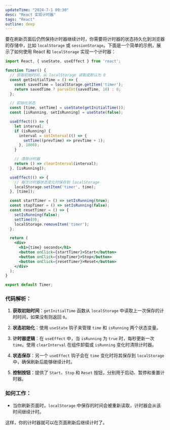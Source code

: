 ```yaml
---
updateTime: "2024-7-1 09:30"
desc: "React 实现计时器"
tags: "React"
outline: deep
---
```


要在刷新页面后仍然保持计时器继续计时，你需要将计时器的状态持久化到浏览器的存储中，比如 `localStorage` 或 `sessionStorage`。下面是一个简单的示例，展示了如何使用 React 和 `localStorage` 实现一个计时器：

```jsx
import React, { useState, useEffect } from 'react';

function Timer() {
  // 获取初始时间，从 localStorage 读取或默认为 0
  const getInitialTime = () => {
    const savedTime = localStorage.getItem('timer');
    return savedTime ? parseInt(savedTime, 10) : 0;
  };

  // 初始化状态
  const [time, setTime] = useState(getInitialTime());
  const [isRunning, setIsRunning] = useState(false);

  useEffect(() => {
    let interval;
    if (isRunning) {
      interval = setInterval(() => {
        setTime((prevTime) => prevTime + 1);
      }, 1000);
    }

    // 清除计时器
    return () => clearInterval(interval);
  }, [isRunning]);

  useEffect(() => {
    // 每次计时器状态变化时保存到 localStorage
    localStorage.setItem('timer', time);
  }, [time]);

  const startTimer = () => setIsRunning(true);
  const stopTimer = () => setIsRunning(false);
  const resetTimer = () => {
    setIsRunning(false);
    setTime(0);
    localStorage.removeItem('timer');
  };

  return (
    <div>
      <h1>{time} seconds</h1>
      <button onClick={startTimer}>Start</button>
      <button onClick={stopTimer}>Stop</button>
      <button onClick={resetTimer}>Reset</button>
    </div>
  );
}

export default Timer;
```

### 代码解析：
1. **获取初始时间**：`getInitialTime` 函数从 `localStorage` 中读取上一次保存的计时时间，如果没有则返回 `0`。

2. **状态初始化**：使用 `useState` 钩子来管理 `time` 和 `isRunning` 两个状态变量。

3. **计时器逻辑**：在 `useEffect` 中，当 `isRunning` 为 `true` 时，每秒更新一次 `time`。使用 `clearInterval` 在组件卸载或 `isRunning` 变化时清除计时器。

4. **状态保存**：另一个 `useEffect` 钩子会在 `time` 变化时将其保存到 `localStorage` 中，确保刷新后能够继续计时。

5. **控制按钮**：提供了 `Start`、`Stop` 和 `Reset` 按钮，分别用于启动、暂停和重置计时器。

### 如何工作：
- 当你刷新页面时，`localStorage` 中保存的时间会被重新读取，计时器会从该时间继续计时。

这样，你的计时器就可以在页面刷新后继续计时了。